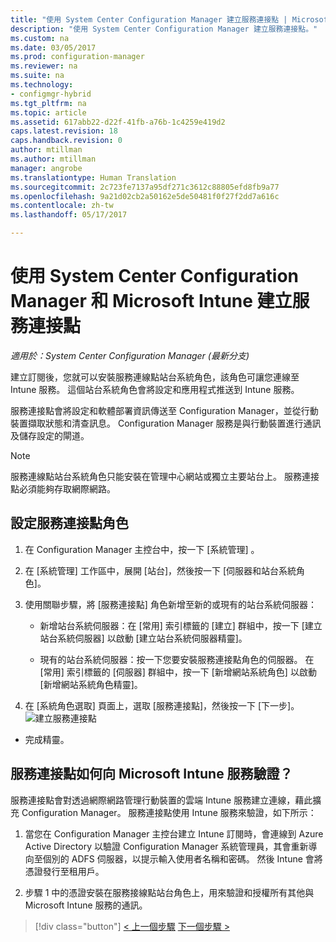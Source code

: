 ```yaml
---
title: "使用 System Center Configuration Manager 建立服務連接點 | Microsoft Docs"
description: "使用 System Center Configuration Manager 建立服務連接點。"
ms.custom: na
ms.date: 03/05/2017
ms.prod: configuration-manager
ms.reviewer: na
ms.suite: na
ms.technology:
- configmgr-hybrid
ms.tgt_pltfrm: na
ms.topic: article
ms.assetid: 617abb22-d22f-41fb-a76b-1c4259e419d2
caps.latest.revision: 18
caps.handback.revision: 0
author: mtillman
ms.author: mtillman
manager: angrobe
ms.translationtype: Human Translation
ms.sourcegitcommit: 2c723fe7137a95df271c3612c88805efd8fb9a77
ms.openlocfilehash: 9a21d02cb2a50162e5de50481f0f27f2dd7a616c
ms.contentlocale: zh-tw
ms.lasthandoff: 05/17/2017

---
```

# <a name="create-a-service-connection-point-with-system-center-configuration-manager-and-microsoft-intune"></a>使用 System Center Configuration Manager 和 Microsoft Intune 建立服務連接點

*適用於：System Center Configuration Manager (最新分支)*

建立訂閱後，您就可以安裝服務連線點站台系統角色，該角色可讓您連線至 Intune 服務。 這個站台系統角色會將設定和應用程式推送到 Intune 服務。

 服務連接點會將設定和軟體部署資訊傳送至 Configuration Manager，並從行動裝置擷取狀態和清查訊息。 Configuration Manager 服務是與行動裝置進行通訊及儲存設定的閘道。

> [!NOTE]
>  服務連線點站台系統角色只能安裝在管理中心網站或獨立主要站台上。 服務連接點必須能夠存取網際網路。


## <a name="configure-the-service-connection-point-role"></a>設定服務連接點角色

1.  在 Configuration Manager 主控台中，按一下 [系統管理] 。

2.  在 [系統管理] 工作區中，展開 [站台]，然後按一下 [伺服器和站台系統角色]。

3.  使用關聯步驟，將 [服務連接點] 角色新增至新的或現有的站台系統伺服器：

    -   新增站台系統伺服器：在 [常用] 索引標籤的 [建立] 群組中，按一下 [建立站台系統伺服器] 以啟動 [建立站台系統伺服器精靈]。

    -   現有的站台系統伺服器：按一下您要安裝服務連接點角色的伺服器。 在 [常用] 索引標籤的 [伺服器] 群組中，按一下 [新增網站系統角色] 以啟動 [新增網站系統角色精靈]。

4.  在 [系統角色選取] 頁面上，選取 [服務連接點]，然後按一下 [下一步]。
![建立服務連接點](../media/mdm-service-connection-point.png)

* 完成精靈。

## <a name="how-does-the-service-connection-point-authenticate-with-the-microsoft-intune-service"></a>服務連接點如何向 Microsoft Intune 服務驗證？
 服務連接點會對透過網際網路管理行動裝置的雲端 Intune 服務建立連線，藉此擴充 Configuration Manager。 服務連接點使用 Intune 服務來驗證，如下所示：

1.  當您在 Configuration Manager 主控台建立 Intune 訂閱時，會連線到 Azure Active Directory 以驗證 Configuration Manager 系統管理員，其會重新導向至個別的 ADFS 伺服器，以提示輸入使用者名稱和密碼。 然後 Intune 會將憑證發行至租用戶。

2.  步驟 1 中的憑證安裝在服務接線點站台角色上，用來驗證和授權所有其他與 Microsoft Intune 服務的通訊。

> [!div class="button"]
[< 上一個步驟](terms-and-conditions.md)  [下一個步驟 >](enable-platform-enrollment.md)


